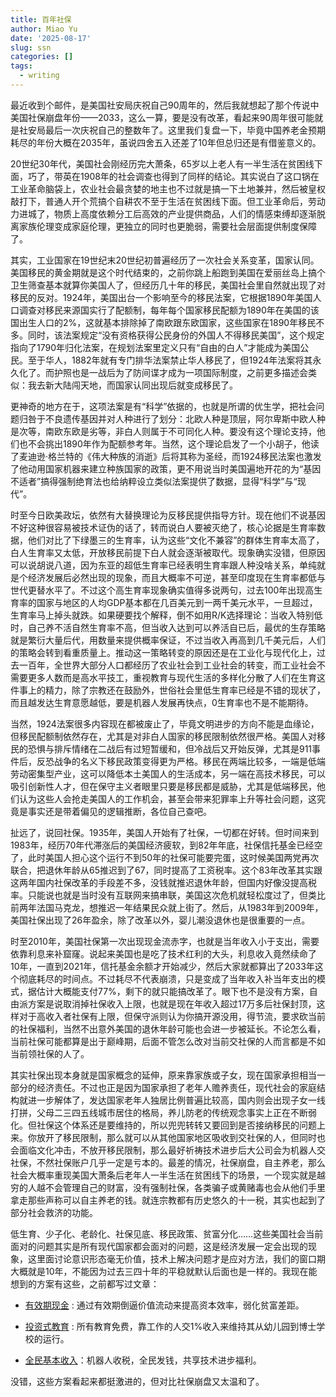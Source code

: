 ```yaml
---
title: 百年社保
author: Miao Yu
date: '2025-08-17'
slug: ssn
categories: []
tags:
  - writing
---
```


最近收到个邮件，是美国社安局庆祝自己90周年的，然后我就想起了那个传说中美国社保崩盘年份——2033，这么一算，要是没有改革，看起来90周年很可能就是社安局最后一次庆祝自己的整数年了。这里我们复盘一下，毕竟中国养老金预期耗尽的年份大概在2035年，虽说四舍五入还差了10年但总归还是有借鉴意义的。

20世纪30年代，美国社会刚经历完大萧条，65岁以上老人有一半生活在贫困线下面，巧了，带英在1908年的社会调查也得到了同样的结论。其实说白了这口锅在工业革命脑袋上，农业社会最贪婪的地主也不过就是搞一下土地兼并，然后被皇权敲打下，普通人开个荒搞个自耕农不至于生活在贫困线下面。但工业革命后，劳动力进城了，物质上高度依赖分工后高效的产业提供商品，人们的情感束缚却逐渐脱离家族伦理变成家庭伦理，更独立的同时也更脆弱，需要社会层面提供制度保障了。

其实，工业国家在19世纪末20世纪初普遍经历了一次社会关系变革，国家认同。美国移民的黄金期就是这个时代结束的，之前你跳上船跑到美国在爱丽丝岛上搞个卫生筛查基本就算你美国人了，但经历几十年的移民，美国社会里自然就出现了对移民的反对。1924年，美国出台一个影响至今的移民法案，它根据1890年美国人口调查对移民来源国实行了配额制，每年每个国家移民配额为1890年在美国的该国出生人口的2%，这就基本排除掉了南欧跟东欧国家，这些国家在1890年移民不多。同时，该法案规定“没有资格获得公民身份的外国人不得移民美国”，这个规定指向了1790年归化法案，在规划法案里定义只有“自由的白人”才能成为美国公民。至于华人，1882年就有专门排华法案禁止华人移民了，但1924年法案将其永久化了。而护照也是一战后为了防间谍才成为一项国际制度，之前更多描述会类似：我去新大陆闯天地，而国家认同出现后就变成移民了。

更神奇的地方在于，这项法案是有“科学”依据的，也就是所谓的优生学，把社会问题归咎于不良遗传基因并对人种进行了划分：北欧人种是顶层，阿尔卑斯中欧人种是次等，南欧东欧是劣等，非白人则属于不可同化人种。要没有这个理论支持，他们也不会挑出1890年作为配额参考年。当然，这个理论启发了一个小胡子，他读了麦迪逊·格兰特的《伟大种族的消逝》后将其称为圣经，而1924移民法案也激发了他动用国家机器来建立种族国家的政策，更不用说当时美国遍地开花的为“基因不适者”搞得强制绝育法也给纳粹设立类似法案提供了数据，显得“科学”与“现代”。

时至今日欧美政坛，依然有大替换理论为反移民提供指导方针。现在他们不说基因不好这种很容易被技术证伪的话了，转而说白人要被灭绝了，核心论据是生育率数据，他们对比了下绿墨三的生育率，认为这些“文化不兼容”的群体生育率太高了，白人生育率又太低，开放移民前提下白人就会逐渐被取代。现象确实没错，但原因可以说胡说八道，因为东亚的超低生育率已经表明生育率跟人种没啥关系，单纯就是个经济发展后必然出现的现象，而且大概率不可逆，甚至印度现在生育率都低与世代更替水平了。不过这个高生育率现象确实值得多说两句，过去100年出现高生育率的国家与地区的人均GDP基本都在几百美元到一两千美元水平，一旦超过，生育率马上掉头就跌。如果硬要找个解释，倒不如用R/K选择理论：当收入特别低时，自己养不活自然生育率不高，但当收入达到可以养活自已后，最优的生存策略就是繁衍大量后代，用数量来提供概率保证，不过当收入再高到几千美元后，人们的策略会转到看重质量上。推动这一策略转变的原因还是在工业化与现代化上，过去一百年，全世界大部分人口都经历了农业社会到工业社会的转变，而工业社会不需要更多人数而是高水平技工，重视教育与现代生活的多样化分散了人们在生育这件事上的精力，除了宗教还在鼓励外，世俗社会里低生育率已经是不错的现状了，而且越发达生育意愿越低，要是机器人发展再快点，0生育率也不是不能期待。

当然，1924法案很多内容现在都被废止了，毕竟文明进步的方向不能是血缘论，但移民配额制依然存在，尤其是对非白人国家的移民限制依然很严格。美国人对移民的恐惧与排斥情绪在二战后有过短暂缓和，但冷战后又开始反弹，尤其是911事件后，反恐战争的名义下移民政策变得更为严格。移民在两端比较多，一端是低端劳动密集型产业，这可以降低本土美国人的生活成本，另一端在高技术移民，可以吸引创新性人才，但在保守主义者眼里只要是移民都是威胁，尤其是低端移民，他们认为这些人会抢走美国人的工作机会，甚至会带来犯罪率上升等社会问题，这究竟是事实还是带着偏见的逻辑推断，各位自己查吧。

扯远了，说回社保。1935年，美国人开始有了社保，一切都在好转。但时间来到1983年，经历70年代滞涨后的美国经济疲软，到82年年底，社保信托基金已经空了，此时美国人担心这个运行不到50年的社保可能要完蛋，这时候美国两党再次联合，把退休年龄从65推迟到了67，同时提高了工资税率。这个83年改革其实跟这两年国内社保改革的手段差不多，没钱就推迟退休年龄，但国内好像没提高税率。只能说也就是当时没有互联网来搞串联，美国这次危机就轻松度过了，但类比前两年法国马克龙，想推迟一年结果民众就上街了。然后，从1983年到2009年，美国社保出现了26年盈余，除了改革以外，婴儿潮没退休也是很重要的一点。

时至2010年，美国社保第一次出现现金流赤字，也就是当年收入小于支出，需要依靠利息来补窟窿。说起来美国也是吃了技术红利的大头，利息收入竟然续命了10年，一直到2021年，信托基金余额才开始减少，然后大家就都算出了2033年这个彻底耗尽的时间点。不过耗尽不代表崩溃，只是变成了当年收入补当年支出的模式，据估计大概能支付77%，剩下的就只能搞改革了。眼下也不是没有方案，自由派方案是说取消掉社保收入上限，也就是现在年收入超过17万多后社保封顶，这样对于高收入者社保有上限，但保守派则认为你搞开源没用，得节流，要求砍当前的社保福利，当然不出意外美国的退休年龄可能也会进一步被延长。不论怎么看，当前社保可能都算是出于巅峰期，后面不管怎么改对当前交社保的人而言都是不如当前领社保的人了。

其实社保出现本身就是国家概念的延伸，原来靠家族或子女，现在国家承担相当一部分的经济责任。不过也正是因为国家承担了老年人赡养责任，现代社会的家庭结构就进一步解体了，发达国家老年人独居比例普遍比较高，国内则会出现子女一线打拼，父母二三四五线城市居住的格局，养儿防老的传统观念事实上正在不断弱化。但社保这个体系还是要维持的，所以兜兜转转又要回到是否接纳移民的问题上来。你放开了移民限制，那么就可以从其他国家地区吸收到交社保的人，但同时也会面临文化冲击，不放开移民限制，那么最好祈祷技术进步后大公司会为机器人交社保，不然社保账户几乎一定是亏本的。最差的情况，社保崩盘，自主养老，那么社会大概率重现美国大萧条后老年人一半生活在贫困线下的场景，一个现实就是越穷的人越不会管理自己的财富，没有强制社保，各类骗子或黄赌毒也会从他们手里拿走那些声称可以自主养老的钱。就连宗教都有历史悠久的十一税，其实也起到了部分社会救济的功能。

低生育、少子化、老龄化、社保见底、移民政策、贫富分化……这些美国社会当前面对的问题其实是所有现代国家都会面对的问题，这是经济发展一定会出现的现象，这里面讨论意识形态毫无价值，技术上解决问题才是应对方法，我们的窗口期大概就是10年，不能因为过去三四十年的平稳就默认后面也是一样的。我现在能想到的方案有这些，之前都写过文章：

- [有效期现金](https://yufree.cn/cn/2021/11/15/expire-cash-account/) : 通过有效期倒逼价值流动来提高资本效率，弱化贫富差距。

- [投资式教育](https://yufree.cn/cn/2022/02/05/education-investment/) : 所有教育免费，靠工作的人交1%收入来维持其从幼儿园到博士学校的运行。

- [全民基本收入](https://yufree.cn/cn/2024/03/26/ubi/)：机器人收税，全民发钱，共享技术进步福利。

没错，这些方案看起来都挺激进的，但对比社保崩盘又太温和了。
